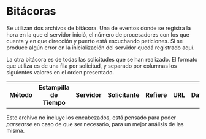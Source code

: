 # Bitácoras

Se utilizan dos archivos de bitácora. Una de eventos donde se registra la hora en la que el servidor inició, el número de procesadores con los que cuenta y en que dirección y puerto está escuchando peticiones. Si se produce algún error en la inicialización del servidor quedá registrado aquí.

La otra bitácora es de todas las solicitudes que se han realizado. El formato que utiliza es de una fila por solicitud, y separado por columnas los siguientes valores en el orden presentado.

<table>
  <tr>
    <th>Método</th>
    <th>Estampilla de Tiempo</th>
    <th>Servidor</th>
    <th>Solicitante</th>
    <th>Refiere</th>
    <th>URL</th>
    <th>Datos</th>
  </tr>
</table>

Este archivo no incluye los encabezados, está pensado para poder *parsearse* en caso de que ser necesario, para un mejor análisis de las misma. 
